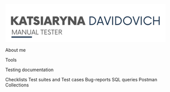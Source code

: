 [![Header](https://github.com/ekate11/ekate11/blob/main/assets/%D0%A1%D0%BD%D0%B8%D0%BC%D0%BE%D0%BA%20%D1%8D%D0%BA%D1%80%D0%B0%D0%BD%D0%B0%202025-08-05%20%D0%B2%2022.53.33.png)]()

About me

Tools

Testing documentation

Checklists
Test suites and Test cases
Bug-reports
SQL queries
Postman Collections


